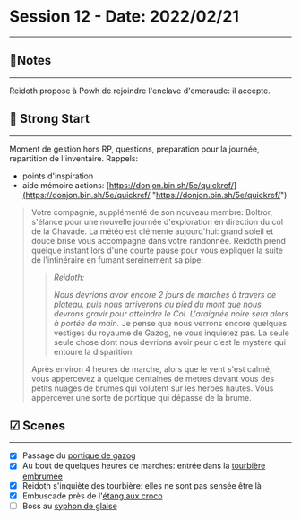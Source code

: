 # Session 12 - Date: 2022/02/21
______

##  📝Notes
______


Reidoth propose à Powh de rejoindre l'enclave d'emeraude: il accepte.


## 🎯 Strong Start
______

Moment de gestion hors RP, questions, preparation pour la journée, repartition de l'inventaire.
Rappels:
- points d'inspiration
-  aide mémoire actions: [https://donjon.bin.sh/5e/quickref/](https://donjon.bin.sh/5e/quickref/ "https://donjon.bin.sh/5e/quickref/")

> Votre compagnie, supplémenté de son nouveau membre: Boltror, s'élance pour une nouvelle journée d'exploration en direction du col de la Chavade. 
> La météo est clémente aujourd'hui: grand soleil et douce brise vous accompagne dans votre randonnée.
> Reidoth prend quelque instant lors d'une courte pause pour vous expliquer la suite de l'intinéraire en fumant sereinement sa pipe: 
> >*Reidoth:*
> >
> >*Nous devrions avoir encore  2 jours de marches à travers ce plateau, puis nous arriverons au pied du mont que nous devrons gravir pour atteindre le Col. L'araignée noire sera alors à portée de main.*
> >Je pense que nous verrons encore quelques vestiges du royaume de Gazog, ne vous inquietez pas. La seule seule chose dont nous devrions avoir peur c'est le mystère qui entoure la disparition.
>
> Après environ 4 heures de marche, alors que le vent s'est calmé, vous appercevez à quelque centaines de metres devant vous des petits nuages de brumes qui volutent sur les herbes hautes. Vous appercever une sorte de portique qui dépasse de la brume.


## ☑ Scenes
______

- [x] Passage du [portique de gazog](../locations/portique%20de%20gazog.md)
- [x] Au bout de quelques heures de marches: entrée dans la [tourbière embrumée](../locations/tourbière%20embrumée.md)
- [x] Reidoth s'inquiète des tourbière: elles ne sont pas sensée être là
- [x] Embuscade près de l'[étang aux croco](../dangers/étang%20aux%20croco.md)
- [ ] Boss au [syphon de glaise](../locations/syphon%20de%20glaise.md)